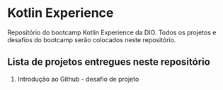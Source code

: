 # Kotlin Experience
Repositório do bootcamp Kotlin Experience da DIO. Todos os projetos e desafios do bootcamp serão colocados neste repositório.

## Lista de projetos entregues neste repositório

1. Introdução ao Github - desafio de projeto
